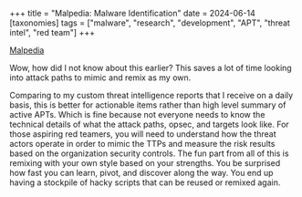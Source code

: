 +++
title = "Malpedia: Malware Identification"
date = 2024-06-14
[taxonomies]
tags = ["malware", "research", "development", "APT", "threat intel", "red team"]
+++

[Malpedia](https://malpedia.caad.fkie.fraunhofer.de/library)

Wow, how did I not know about this earlier? This saves a lot of time looking into attack paths to mimic and remix as my own.

Comparing to my custom threat intelligence reports that I receive on a daily basis, this is better for actionable items rather than high level summary of active APTs. Which is fine because not everyone needs to know the technical details of what the attack paths, opsec, and targets look like. For those aspiring red teamers, you will need to understand how the threat actors operate in order to mimic the TTPs and measure the risk results based on the organization security controls. The fun part from all of this is remixing with your own style based on your strengths. You be surprised how fast you can learn, pivot, and discover along the way. You end up having a stockpile of hacky scripts that can be reused or remixed again.